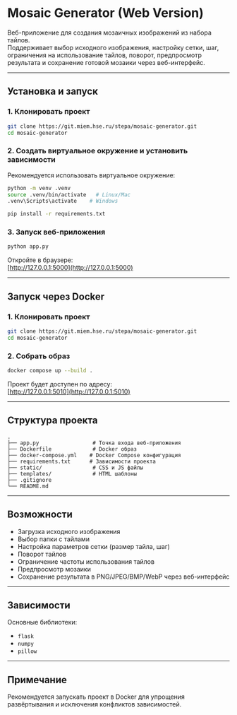 
# Mosaic Generator (Web Version)

Веб-приложение для создания мозаичных изображений из набора тайлов.  
Поддерживает выбор исходного изображения, настройку сетки, шаг, ограничения на использование тайлов, поворот, предпросмотр результата и сохранение готовой мозаики через веб-интерфейс.

---

## Установка и запуск

### 1. Клонировать проект
```bash
git clone https://git.miem.hse.ru/stepa/mosaic-generator.git
cd mosaic-generator
```

### 2. Создать виртуальное окружение и установить зависимости
Рекомендуется использовать виртуальное окружение:
```bash
python -m venv .venv
source .venv/bin/activate   # Linux/Mac
.venv\Scripts\activate    # Windows

pip install -r requirements.txt
```

### 3. Запуск веб-приложения
```bash
python app.py
```
Откройте в браузере:  
[http://127.0.0.1:5000](http://127.0.0.1:5000)

---

## Запуск через Docker

### 1. Клонировать проект
```bash
git clone https://git.miem.hse.ru/stepa/mosaic-generator.git
cd mosaic-generator
```

### 2. Собрать образ
```bash
docker compose up --build .
```


Проект будет доступен по адресу:  
[http://127.0.0.1:5010](http://127.0.0.1:5010)

---

## Структура проекта
```
.
├── app.py                 # Точка входа веб-приложения
├── Dockerfile             # Docker образ
├── docker-compose.yml    # Docker Compose конфигурация
├── requirements.txt      # Зависимости проекта
├── static/                # CSS и JS файлы
├── templates/             # HTML шаблоны
├── .gitignore
└── README.md
```

---

## Возможности
- Загрузка исходного изображения  
- Выбор папки с тайлами  
- Настройка параметров сетки (размер тайла, шаг)  
- Поворот тайлов  
- Ограничение частоты использования тайлов  
- Предпросмотр мозаики  
- Сохранение результата в PNG/JPEG/BMP/WebP через веб-интерфейс

---

## Зависимости
Основные библиотеки:
- `flask`
- `numpy`
- `pillow`

---

## Примечание
Рекомендуется запускать проект в Docker для упрощения развёртывания и исключения конфликтов зависимостей.
